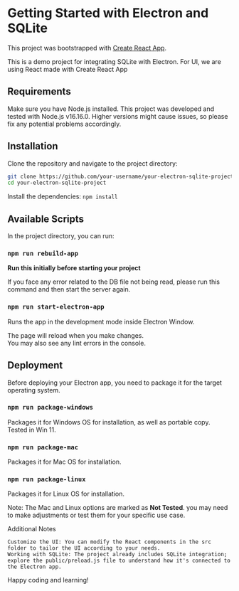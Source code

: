 # Getting Started with Electron and SQLite

This project was bootstrapped with [Create React App](https://github.com/facebook/create-react-app).

This is a demo project for integrating SQLite with Electron.
For UI, we are using React made with Create React App

## Requirements
Make sure you have Node.js installed. This project was developed and tested with Node.js v16.16.0. 
Higher versions might cause issues, so please fix any potential problems accordingly.

## Installation

Clone the repository and navigate to the project directory:

```bash
git clone https://github.com/your-username/your-electron-sqlite-project.git
cd your-electron-sqlite-project
```

Install the dependencies:
`npm install`

## Available Scripts

In the project directory, you can run:

### `npm run rebuild-app`
**Run this initially before starting your project**

If you face any error related to the DB file not being read, please run this command and then start the server again.

### `npm run start-electron-app`

Runs the app in the development mode inside Electron Window.

The page will reload when you make changes.\
You may also see any lint errors in the console.


## Deployment

Before deploying your Electron app, you need to package it for the target operating system.

### `npm run package-windows`
Packages it for Windows OS for installation, as well as portable copy.
Tested in Win 11.

### `npm run package-mac`
Packages it for Mac OS for installation.

### `npm run package-linux`
Packages it for Linux OS for installation.


Note: The Mac and Linux options are marked as **Not Tested**.
you may need to make adjustments or test them for your specific use case.


Additional Notes

    Customize the UI: You can modify the React components in the src folder to tailor the UI according to your needs.
    Working with SQLite: The project already includes SQLite integration; explore the public/preload.js file to understand how it's connected to the Electron app.

Happy coding and learning! 
